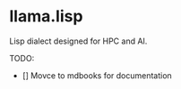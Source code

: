 # llama.lisp

Lisp dialect designed for HPC and AI.

TODO:

- [] Movce to mdbooks for documentation
